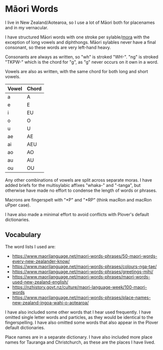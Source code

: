 # Māori Words

I live in New Zealand/Aotearoa, so I use a lot of Māori both for placenames and in my vernacular.

I have structured Māori words with one stroke per sylable/[mora](https://en.wikipedia.org/wiki/M%C4%81ori_phonology#Phonotactics) with the exception of long vowels and diphthongs. Māori sylables never have a final consonant, so these words are very left-hand heavy. 

Consonants are always as written, so "wh" is stroked "WH-". "ng" is stroked "TKPW-" which is the chord for "g", as "g" never occurs on it own in a word.

Vowels are also as written, with the same chord for both long and short vowels.

| Vowel | Chord |
|-------|-------|
| a     | A     |
| e     | E     |
| i     | EU    |
| o     | O     |
| u     | U     |
| ae    | AE    |
| ai    | AEU   |
| ao    | AO    |
| au    | AU    |
| ou    | OU    |

Any other combinations of vowels are split across separate moras. I have added briefs for the multisylabic affixes "whaka-" and "-tanga", but otherwise have made no effort to condense the length of words or phrases.

Macrons are fingerspelt with "\*P" and "\*RP" (think macRon and macRon uPper case).

I have also made a minimal effort to avoid conflicts with Plover's default dictionaries.

## Vocabulary

The word lists I used are:

- https://www.maorilanguage.net/maori-words-phrases/50-maori-words-every-new-zealander-know/
- https://www.maorilanguage.net/maori-words-phrases/colours-nga-tae/
- https://www.maorilanguage.net/maori-words-phrases/greetings-mihi/
- https://www.maorilanguage.net/maori-words-phrases/maori-words-used-new-zealand-english/
- https://nzhistory.govt.nz/culture/maori-language-week/100-maori-words
- https://www.maorilanguage.net/maori-words-phrases/place-names-new-zealand-ingoa-wahi-o-aotearoa/

I have also included some other words that I hear used frequently. I have omitted single letter words and particles, as they would be identical to the fingerspelling. I have also omitted some words that also appear in the Plover default dictionaries.

Place names are in a separate dictionary. I have also included more place names for Tauranga and Christchurch, as these are the places I have lived.
